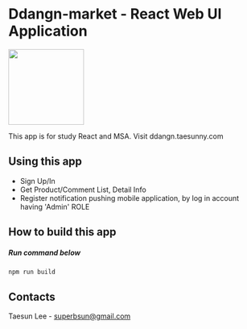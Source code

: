 # Ddangn-market - React Web UI Application

<img src="https://miro.medium.com/max/700/1*InTRJNvyco3ZAjYdiKYmzw.jpeg" width="150">

This app is for study React and MSA.
Visit ddangn.taesunny.com

## Using this app
- Sign Up/In
- Get Product/Comment List, Detail Info
- Register notification pushing mobile application, by log in account having 'Admin' ROLE

## How to build this app
##### Run command below
```
npm run build
```

## Contacts

Taesun Lee - superbsun@gmail.com
